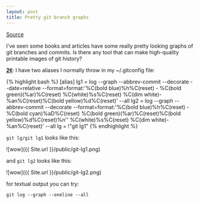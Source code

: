 ```yaml
---
layout: post
title: Pretty git branch graphs
---
```


[Source](http://stackoverflow.com/questions/1057564/pretty-git-branch-graphs)

I've seen some books and articles have some really pretty looking graphs of git branches and commits.
Is there any tool that can make high-quality printable images of git history?

[**2¢**](http://stackoverflow.com/users/177525/slipp-d-thompson): I have two aliases I normally throw in my ~/.gitconfig file:

{% highlight bash %}
    [alias]
    lg1 = log --graph --abbrev-commit --decorate --date=relative --format=format:'%C(bold blue)%h%C(reset) - %C(bold green)(%ar)%C(reset) %C(white)%s%C(reset) %C(dim white)- %an%C(reset)%C(bold yellow)%d%C(reset)' --all
    lg2 = log --graph --abbrev-commit --decorate --format=format:'%C(bold blue)%h%C(reset) - %C(bold cyan)%aD%C(reset) %C(bold green)(%ar)%C(reset)%C(bold yellow)%d%C(reset)%n''          %C(white)%s%C(reset) %C(dim white)- %an%C(reset)' --all
    lg = !"git lg1"
{% endhighlight %}

`git lg/git lg1` looks like this:

![wow]({{ Site.url }}/public/git-lg1.png)

and `git lg2` looks like this:

![wow]({{ Site.url }}/public/git-lg2.png)

for textual output you can try:

`git log --graph --oneline --all`
